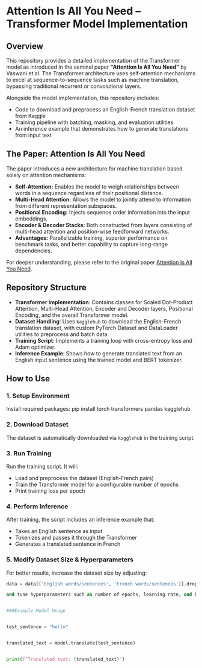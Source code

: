 
# Attention Is All You Need – Transformer Model Implementation

## Overview

This repository provides a detailed implementation of the Transformer model as introduced in the seminal paper **"Attention Is All You Need"** by Vaswani et al. The Transformer architecture uses self-attention mechanisms to excel at sequence-to-sequence tasks such as machine translation, bypassing traditional recurrent or convolutional layers.

Alongside the model implementation, this repository includes:

- Code to download and preprocess an English-French translation dataset from Kaggle
- Training pipeline with batching, masking, and evaluation utilities
- An inference example that demonstrates how to generate translations from input text

## The Paper: Attention Is All You Need

The paper introduces a new architecture for machine translation based solely on attention mechanisms:

- **Self-Attention:** Enables the model to weigh relationships between words in a sequence regardless of their positional distance.
- **Multi-Head Attention:** Allows the model to jointly attend to information from different representation subspaces.
- **Positional Encoding:** Injects sequence order information into the input embeddings.
- **Encoder & Decoder Stacks:** Both constructed from layers consisting of multi-head attention and position-wise feedforward networks.
- **Advantages:** Parallelizable training, superior performance on benchmark tasks, and better capability to capture long-range dependencies.

For deeper understanding, please refer to the original paper [Attention Is All You Need](https://arxiv.org/abs/1706.03762).

## Repository Structure

- **Transformer Implementation**: Contains classes for Scaled Dot-Product Attention, Multi-Head Attention, Encoder and Decoder layers, Positional Encoding, and the overall Transformer model.
- **Dataset Handling**: Uses `kagglehub` to download the English-French translation dataset, with custom PyTorch Dataset and DataLoader utilities to preprocess and batch data.
- **Training Script**: Implements a training loop with cross-entropy loss and Adam optimizer.
- **Inference Example**: Shows how to generate translated text from an English input sentence using the trained model and BERT tokenizer.

## How to Use

### 1. Setup Environment

Install required packages:
pip install torch transformers pandas kagglehub


### 2. Download Dataset

The dataset is automatically downloaded via `kagglehub` in the training script.

### 3. Run Training

Run the training script. It will:
- Load and preprocess the dataset (English-French pairs)
- Train the Transformer model for a configurable number of epochs
- Print training loss per epoch

### 4. Perform Inference

After training, the script includes an inference example that:
- Takes an English sentence as input
- Tokenizes and passes it through the Transformer
- Generates a translated sentence in French

### 5. Modify Dataset Size & Hyperparameters

For better results, increase the dataset size by adjusting:
```python
data = data[['English words/sentences', 'French words/sentences']].dropna().head(10000)  # or more

and tune hyperparameters such as number of epochs, learning rate, and batch size.


###Example Model Usage


test_sentence = "hello"


translated_text = model.translate(test_sentence)


print(f"Translated text: {translated_text}")
